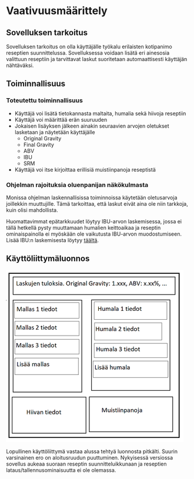 # Vaativuusmäärittely

## Sovelluksen tarkoitus

Sovelluksen tarkoitus on olla käyttäjälle työkalu erilaisten kotipanimo reseptien suunnittelussa. Sovelluksessa voidaan lisätä eri ainesosia valittuun reseptiin ja tarvittavat laskut suoritetaan automaattisesti käyttäjän nähtäväksi.

## Toiminnallisuus

### Toteutettu toiminnallisuus

- Käyttäjä voi lisätä tietokannasta maltaita, humalia sekä hiivoja reseptiin
- Käyttäjä voi määrittää erän suuruuden
- Jokaisen lisäyksen jälkeen ainakin seuraavien arvojen oletukset lasketaan ja näytetään käyttäjälle
  - Original Gravity
  - Final Gravity
  - ABV
  - IBU
  - SRM
- Käyttäjä voi itse kirjoittaa erillisiä muistiinpanoja reseptistä

### Ohjelman rajoituksia oluenpanijan näkökulmasta

Monissa ohjelman laskennallisissa toiminnoissa käytetään oletusarvoja joillekkin muuttujille. Tämä tarkoittaa, että laskut eivät aina ole niin tarkkoja, kuin olisi mahdollista.

Huomattavimmat epätarkkuudet löytyy IBU-arvon laskemisessa, jossa ei tällä hetkellä pysty muuttamaan humalien keittoaikaa ja reseptin ominaispainolla ei myöskään ole vaikutusta IBU-arvon muodostumiseen. Lisää IBU:n laskemisesta löytyy [täältä](http://www.highwoodsbrewing.com/ibu.php).

## Käyttöliittymäluonnos

![Käyttöliittymäluonnos](./images/kayttoliittyma-hahmotelma.png)

Lopullinen käyttöliittymä vastaa alussa tehtyä luonnosta pitkälti. Suurin varsinainen ero on aloitusruudun puuttuminen. Nykyisessä versiossa sovellus aukeaa suoraan reseptin suunnitteluikkunaan ja reseptien lataus/tallennusominaisuutta ei ole olemassa.
